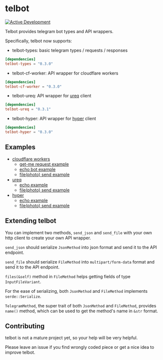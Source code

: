 # telbot

[![Active Development](https://img.shields.io/badge/Maintenance%20Level-Actively%20Developed-brightgreen.svg)](https://github.com/kiwiyou/telbot)

Telbot provides telegram bot types and API wrappers.

Specifically, telbot now supports:

- telbot-types: basic telegram types / requests / responses

```toml
[dependencies]
telbot-types = "0.3.0"
```

- telbot-cf-worker: API wrapper for cloudflare workers

```toml
[dependencies]
telbot-cf-worker = "0.3.0"
```

- telbot-ureq: API wrapper for [ureq](https://github.com/algesten/ureq) client

```toml
[dependencies]
telbot-ureq = "0.3.1"
```

- telbot-hyper: API wrapper for [hyper](https://github.com/hyperium/hyper) client

```toml
[dependencies]
telbot-hyper = "0.3.0"
```

## Examples

- [cloudflare workers](https://github.com/kiwiyou/telbot/tree/main/telbot-cf-worker/examples)
  - [get-me request example](https://github.com/kiwiyou/telbot/tree/main/telbot-cf-worker/examples/get-me)
  - [echo bot example](https://github.com/kiwiyou/telbot/tree/main/telbot-cf-worker/examples/echo)
  - [file(photo) send example](https://github.com/kiwiyou/telbot/tree/main/telbot-cf-worker/examples/file)
- [ureq](https://github.com/kiwiyou/telbot/tree/main/telbot-ureq/examples)
  - [echo example](https://github.com/kiwiyou/telbot/blob/main/telbot-ureq/examples/echo.rs)
  - [file(photo) send example](https://github.com/kiwiyou/telbot/blob/main/telbot-ureq/examples/file.rs)
- [hyper](https://github.com/kiwiyou/telbot/tree/main/telbot-hyper/examples)
  - [echo example](https://github.com/kiwiyou/telbot/blob/main/telbot-hyper/examples/echo.rs)
  - [file(photo) send example](https://github.com/kiwiyou/telbot/blob/main/telbot-hyper/examples/file.rs)


## Extending telbot

You can implement two methods, `send_json` and `send_file` with your own http client to create your own API wrapper.

`send_json` should serialize `JsonMethod` into json format and send it to the API endpoint.

`send_file` should serialize `FileMethod` into `multipart/form-data` format and send it to the API endpoint.

`files(&self)` method in `FileMethod` helps getting fields of type `InputFileVariant`.

For the ease of serializing, both `JsonMethod` and `FileMethod` implements `serde::Serialize`.

`TelegramMethod`, the super trait of both `JsonMethod` and `FileMethod`, provides `name()` method,
which can be used to get the method's name in `&str` format.

## Contributing

telbot is not a mature project yet, so your help will be very helpful.

Please leave an issue if you find wrongly coded piece or get a nice idea to improve telbot.
